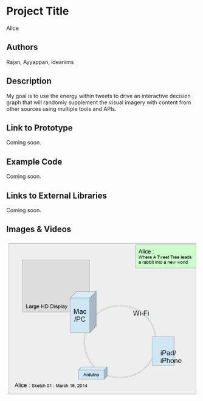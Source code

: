 # Project Title
Alice

## Authors
Rajan, Ayyappan, ideanims


## Description

My goal is to use the energy within tweets to drive an interactive decision graph that will randomly supplement the visual imagery with content from other sources using multiple tools and APIs.   

## Link to Prototype
Coming soon.


## Example Code
Coming soon.


## Links to External Libraries
Coming soon.


## Images & Videos
![Initial Sketch](project_images/AliceSketch01M15.jpg?raw=true "Initial Sketch")
